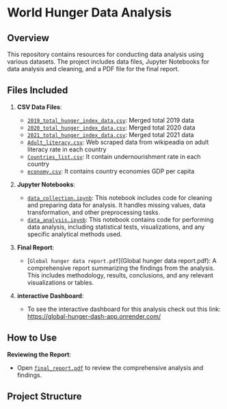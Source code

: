 # World Hunger Data Analysis

## Overview

This repository contains resources for conducting data analysis using various datasets. The project includes data files, Jupyter Notebooks for data analysis and cleaning, and a PDF file for the final report.

## Files Included

1. **CSV Data Files**: 
   - [`2019_total_hunger_index_data.csv`](2019_total_hunger_index_data.csv): Merged total 2019 data
   - [`2020_total_hunger_index_data.csv`](2020_total_hunger_index_data.csv): Merged total 2020 data
   - [`2021_total_hunger_index_data.csv`](2021_total_hunger_index_data.csv): Merged total 2021 data
   - [`Adult_literacy.csv`](Adult_literacy.csv): Web scraped data from wikipeadia on adult literacy rate in each country
   - [`Countries_list.csv`](Countries_list.csv): It contain undernourishment rate in each country
   - [`economy.csv`](economy.csv): It contains country economies GDP per capita
2. **Jupyter Notebooks**:
   - [`data_collection.ipynb`](data_collection.ipynb): This notebook includes code for cleaning and preparing data for analysis. It handles missing values, data transformation, and other preprocessing tasks.
   - [`data_analysis.ipynb`](data_analysis.ipynb): This notebook contains code for performing data analysis, including statistical tests, visualizations, and any specific analytical methods used.

3. **Final Report**:
   - [`Global hunger data report.pdf`](Global hunger data report.pdf): A comprehensive report summarizing the findings from the analysis. This includes methodology, results, conclusions, and any relevant visualizations or tables.
  
3. **interactive Dashboard**:
   - To see the interactive dashboard for this analysis check out this link: https://global-hunger-dash-app.onrender.com/


## How to Use

**Reviewing the Report**:
   - Open [`final_report.pdf`](reports/final_report.pdf) to review the comprehensive analysis and findings.

## Project Structure

